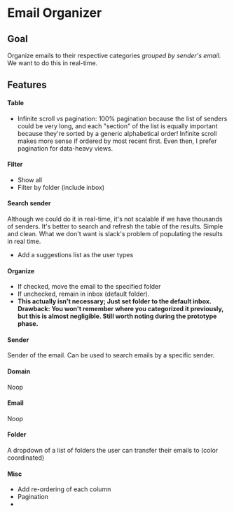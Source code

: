 # Email Organizer
## Goal
Organize emails to their respective categories *grouped by sender's email*. We want to do this in real-time.

## Features

#### Table
* Infinite scroll vs pagination: 100% pagination because the list of senders could be very long, and each "section" of the list is equally important because they're sorted by a generic alphabetical order! Infinite scroll makes more sense if ordered by most recent first. Even then, I prefer pagination for data-heavy views.

#### Filter
* Show all
* Filter by folder (include inbox)

#### Search sender
Although we could do it in real-time, it's not scalable if we have thousands of senders. It's better to search and refresh the table of the results. Simple and clean. What we don't want is slack's problem of populating the results in real time.

* Add a suggestions list as the user types

#### Organize
* If checked, move the email to the specified folder
* If unchecked, remain in inbox (default folder).
* **This actually isn't necessary; Just set folder to the default inbox. Drawback: You won't remember where you categorized it previously, but this is almost negligible. Still worth noting during the prototype phase.**

#### Sender
Sender of the email. Can be used to search emails by a specific sender.

#### Domain
Noop

#### Email
Noop

#### Folder
A dropdown of a list of folders the user can transfer their emails to (color coordinated)

#### Misc
* Add re-ordering of each column
* Pagination
*
